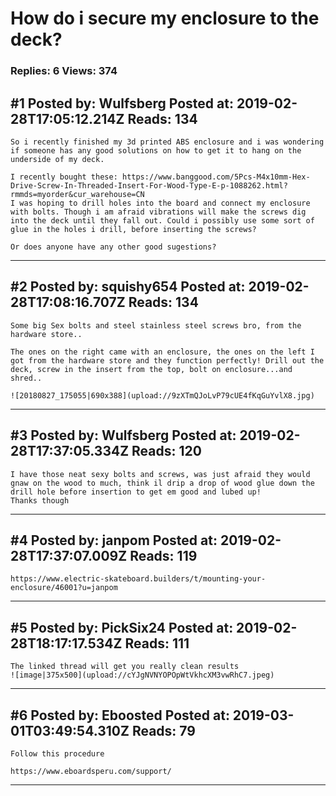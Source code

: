 # How do i secure my enclosure to the deck?

### Replies: 6 Views: 374

## \#1 Posted by: Wulfsberg Posted at: 2019-02-28T17:05:12.214Z Reads: 134

```
So i recently finished my 3d printed ABS enclosure and i was wondering if someone has any good solutions on how to get it to hang on the underside of my deck. 

I recently bought these: https://www.banggood.com/5Pcs-M4x10mm-Hex-Drive-Screw-In-Threaded-Insert-For-Wood-Type-E-p-1088262.html?rmmds=myorder&cur_warehouse=CN 
I was hoping to drill holes into the board and connect my enclosure with bolts. Though i am afraid vibrations will make the screws dig into the deck until they fall out. Could i possibly use some sort of glue in the holes i drill, before inserting the screws?

Or does anyone have any other good sugestions?
```

---
## \#2 Posted by: squishy654 Posted at: 2019-02-28T17:08:16.707Z Reads: 134

```
Some big Sex bolts and steel stainless steel screws bro, from the hardware store.. 

The ones on the right came with an enclosure, the ones on the left I got from the hardware store and they function perfectly! Drill out the deck, screw in the insert from the top, bolt on enclosure...and shred..

![20180827_175055|690x388](upload://9zXTmQJoLvP79cUE4fKqGuYvlX8.jpg)
```

---
## \#3 Posted by: Wulfsberg Posted at: 2019-02-28T17:37:05.334Z Reads: 120

```
I have those neat sexy bolts and screws, was just afraid they would gnaw on the wood to much, think il drip a drop of wood glue down the drill hole before insertion to get em good and lubed up!
Thanks though
```

---
## \#4 Posted by: janpom Posted at: 2019-02-28T17:37:07.009Z Reads: 119

```
https://www.electric-skateboard.builders/t/mounting-your-enclosure/46001?u=janpom
```

---
## \#5 Posted by: PickSix24 Posted at: 2019-02-28T18:17:17.534Z Reads: 111

```
The linked thread will get you really clean results 
![image|375x500](upload://cYJgNVNYOPOpWtVkhcXM3vwRhC7.jpeg)
```

---
## \#6 Posted by: Eboosted Posted at: 2019-03-01T03:49:54.310Z Reads: 79

```
Follow this procedure

https://www.eboardsperu.com/support/
```

---
